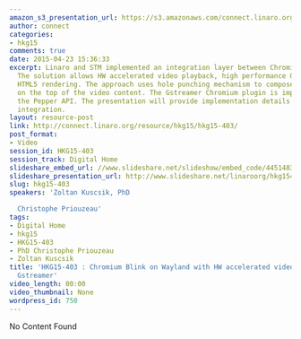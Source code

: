 ```yaml
---
amazon_s3_presentation_url: https://s3.amazonaws.com/connect.linaro.org/hkg15/Videos/02-12-Thursday/HKG15-403.pdf
author: connect
categories:
- hkg15
comments: true
date: 2015-04-23 15:36:33
excerpt: Linaro and STM implemented an integration layer between Chromium and Wayland/Gstreamer.
  The solution allows HW accelerated video playback, high performance GPU accelerated
  HTML5 rendering. The approach uses hole punching mechanism to compose the UI layer
  on the top of the video content. The Gstreamer Chromium plugin is implemented trough
  the Pepper API. The presentation will provide implementation details on the Wayland/Chromium/Gstreamer
  integration.
layout: resource-post
link: http://connect.linaro.org/resource/hkg15/hkg15-403/
post_format:
- Video
session_id: HKG15-403
session_track: Digital Home
slideshare_embed_url: //www.slideshare.net/slideshow/embed_code/44514830
slideshare_presentation_url: http://www.slideshare.net/linaroorg/hkg15403-chromium-blink-on-wayland-with-hw-accelerated-video-playback-using-gstreamer
slug: hkg15-403
speakers: 'Zoltan Kuscsik, PhD

  Christophe Priouzeau'
tags:
- Digital Home
- hkg15
- HKG15-403
- PhD Christophe Priouzeau
- Zoltan Kuscsik
title: 'HKG15-403 : Chromium Blink on Wayland with HW accelerated video playback using
  Gstreamer'
video_length: 00:00
video_thumbnail: None
wordpress_id: 750
---
```


No Content Found